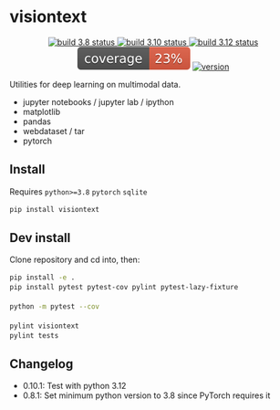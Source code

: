 # visiontext

<p align="center">
<a href="https://github.com/simonging/visiontext/actions/workflows/build-py38-cpu.yml">
  <img alt="build 3.8 status" title="build 3.8 status" src="https://img.shields.io/github/actions/workflow/status/simonging/visiontext/build-py38-cpu.yml?branch=main&label=build%203.8%20cpu" />
</a>
<a href="https://github.com/simonging/visiontext/actions/workflows/build-py310-cpu.yml">
  <img alt="build 3.10 status" title="build 3.10 status" src="https://img.shields.io/github/actions/workflow/status/simonging/visiontext/build-py310-cpu.yml?branch=main&label=build%203.10%20cpu" />
</a>
<a href="https://github.com/simonging/visiontext/actions/workflows/build-py312-cpu.yml">
  <img alt="build 3.12 status" title="build 3.12 status" src="https://img.shields.io/github/actions/workflow/status/simonging/visiontext/build-py312-cpu.yml?branch=main&label=build%203.12%20cpu" />
</a>
<img alt="coverage" title="coverage" src="https://raw.githubusercontent.com/simonging/visiontext/main/docs/coverage.svg" />
<a href="https://pypi.org/project/visiontext/">
  <img alt="version" title="version" src="https://img.shields.io/pypi/v/visiontext?color=success" />
</a>
</p>

Utilities for deep learning on multimodal data.

* jupyter notebooks / jupyter lab / ipython
* matplotlib
* pandas
* webdataset / tar
* pytorch

## Install

Requires `python>=3.8` `pytorch` `sqlite`

```bash
pip install visiontext
```

## Dev install

Clone repository and cd into, then:

~~~bash
pip install -e .
pip install pytest pytest-cov pylint pytest-lazy-fixture

python -m pytest --cov

pylint visiontext
pylint tests
~~~

## Changelog

- 0.10.1: Test with python 3.12
- 0.8.1: Set minimum python version to 3.8 since PyTorch requires it
